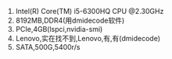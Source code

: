 1. Intel(R) Core(TM) i5-6300HQ CPU @2.30GHz
2. 8192MB,DDR4(用dmidecode软件)  
3. PCIe,4GB(lspci,nvidia-smi)
4. Lenovo,实在找不到,Lenovo,有,有(dmidecode)
5. SATA,500G,5400r/s
